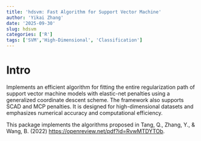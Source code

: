 ```yaml
---
title: 'hdsvm: Fast Algorithm for Support Vector Machine'
author: 'Yikai Zhang'
date: '2025-09-30'
slug: hdsvm
categories: ['R']
tags: ['SVM','High-Dimensional', 'Classification']
---
```


# Intro

Implements an efficient algorithm for fitting the entire regularization path of support vector machine models with elastic-net penalties using a generalized coordinate descent scheme. The framework also supports SCAD and MCP penalties. It is designed for high-dimensional datasets and emphasizes numerical accuracy and computational efficiency. 

This package implements the algorithms proposed in Tang, Q., Zhang, Y., & Wang, B. (2022) <https://openreview.net/pdf?id=RvwMTDYTOb>.
